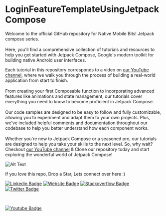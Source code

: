 # LoginFeatureTemplateUsingJetpackCompose


Welcome to the official GitHub repository for Native Mobile Bits! Jetpack compose series. </br></br>
Here, you'll find a comprehensive collection of tutorials and resources to help you get started with Jetpack Compose, Google's modern toolkit for building native Android user interfaces. 

Each tutorial in this repository corresponds to a video on <a href ="https://www.youtube.com/@NativeMobileBits">our YouTube channel</a>,
where we walk you through the process of building a real-world application from start to finish.
</br></br>
From creating your first Composable function to incorporating advanced features like animations and state management, our tutorials cover everything you need to know to become proficient in Jetpack Compose.
</br></br>
Our code samples are designed to be easy to follow and fully customizable, allowing you to experiment and adapt them to your own projects. Plus, we've included helpful comments and documentation throughout our codebase to help you better understand how each component works.
</br></br>
Whether you're new to Jetpack Compose or a seasoned pro, our tutorials are designed to help you take your skills to the next level. So, why wait? Checkout <a href ="https://www.youtube.com/@NativeMobileBits">our YouTube channel</a> & Clone our repository today and start exploring the wonderful world of Jetpack Compose!

![Alt Text](https://github.com/droid-lover/LoginFeatureTemplateUsingJetpackCompose/blob/master/images/thumbnail.png) 



 If you love this repo, Drop a Star, Lets connect over here :) 
 
 
[![Linkedin Badge](https://img.shields.io/badge/-LinkedIn-0e76a8?style=flat-square&logo=Linkedin&logoColor=white)](https://www.linkedin.com/in/sachin-rajput-998b48105/)
[![Website Badge](https://img.shields.io/badge/Medium-3b5998?style=flat-square&logo=google-chrome&logoColor=white)](https://droid-lover.medium.com/)
[![Stackoverflow Badge](https://img.shields.io/badge/-Stackoverflow-FFA500?style=flat-square&logo=Stackoverflow&logoColor=orange)](https://stackoverflow.com/users/7193506/sachin)
[![Twitter Badge](https://img.shields.io/twitter/follow/native_MB?style=social)](https://twitter.com/native_MB)

</br>

[![Youtube Badge](https://img.shields.io/badge/YouTube-FF0000?style=for-the-badge&logo=youtube&logoColor=white)](https://www.youtube.com/channel/UCTjQSpx2waqXTC37AgM8qyA)






